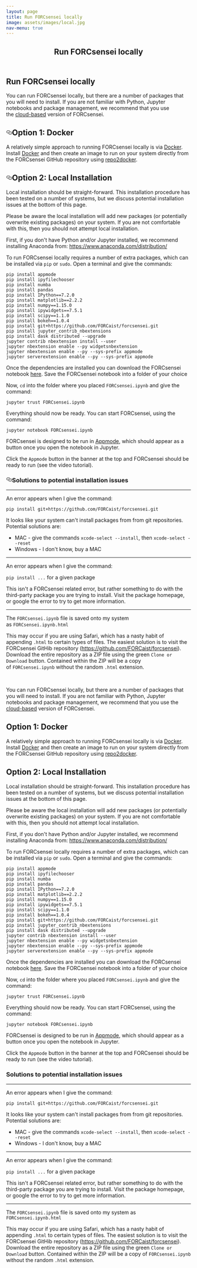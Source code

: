 ```yaml
---
layout: page
title: Run FORCsensei locally
image: assets/images/local.jpg
nav-menu: true
---
```


<!-- Main -->
<div id="main" class="alt">

<!-- One -->
<section id="one">
	<div class="inner">
		<header class="major">
			<h1>Run FORCsensei locally</h1>
		</header>

<!-- Content -->
<p><h1>Run FORCsensei locally</h1><p>You can run FORCsensei locally, but there are a number of packages that you will need to install. If you are not familiar with Python, Jupyter notebooks and package management, we recommend that you use the&nbsp;<a href="https://forcaist.github.io/FORCaist.github.io/amybinder.html" rel="nofollow">cloud-based</a>&nbsp;version of FORCsensei.</p><h2><a id="user-content-option-1-docker" aria-hidden="true" href="https://github.com/FORCaist/FORCaist.github.io/blob/master/brunlocal.md#option-1-docker"><svg viewBox="0 0 16 16" version="1.1" width="16" height="16" aria-hidden="true"><path fill-rule="evenodd" d="M4 9h1v1H4c-1.5 0-3-1.69-3-3.5S2.55 3 4 3h4c1.45 0 3 1.69 3 3.5 0 1.41-.91 2.72-2 3.25V8.59c.58-.45 1-1.27 1-2.09C10 5.22 8.98 4 8 4H4c-.98 0-2 1.22-2 2.5S3 9 4 9zm9-3h-1v1h1c1 0 2 1.22 2 2.5S13.98 12 13 12H9c-.98 0-2-1.22-2-2.5 0-.83.42-1.64 1-2.09V6.25c-1.09.53-2 1.84-2 3.25C6 11.31 7.55 13 9 13h4c1.45 0 3-1.69 3-3.5S14.5 6 13 6z"></path></svg></a>Option 1: Docker</h2><p>A relatively simple approach to running FORCsensei locally is via&nbsp;<a href="https://www.docker.com/" rel="nofollow">Docker</a>. Install&nbsp;<a href="https://www.docker.com/" rel="nofollow">Docker</a>&nbsp;and then create an image to run on your system directly from the FORCsensei GitHub repository using&nbsp;<a href="https://github.com/jupyter/repo2docker">repo2docker</a>.</p><h2><a id="user-content-option-2-local-installation" aria-hidden="true" href="https://github.com/FORCaist/FORCaist.github.io/blob/master/brunlocal.md#option-2-local-installation"><svg viewBox="0 0 16 16" version="1.1" width="16" height="16" aria-hidden="true"><path fill-rule="evenodd" d="M4 9h1v1H4c-1.5 0-3-1.69-3-3.5S2.55 3 4 3h4c1.45 0 3 1.69 3 3.5 0 1.41-.91 2.72-2 3.25V8.59c.58-.45 1-1.27 1-2.09C10 5.22 8.98 4 8 4H4c-.98 0-2 1.22-2 2.5S3 9 4 9zm9-3h-1v1h1c1 0 2 1.22 2 2.5S13.98 12 13 12H9c-.98 0-2-1.22-2-2.5 0-.83.42-1.64 1-2.09V6.25c-1.09.53-2 1.84-2 3.25C6 11.31 7.55 13 9 13h4c1.45 0 3-1.69 3-3.5S14.5 6 13 6z"></path></svg></a>Option 2: Local Installation</h2><p>Local installation should be straight-forward. This installation procedure has been tested on a number of systems, but we discuss potential installation issues at the bottom of this page.</p><p>Please be aware the local installation will add new packages (or potentially overwrite existing packages) on your system. If you are not comfortable with this, then you should not attempt local installation.</p><p>First, if you don't have Python and/or Jupyter installed, we recommend installing Anaconda from:&nbsp;<a href="https://www.anaconda.com/distribution/" rel="nofollow">https://www.anaconda.com/distribution/</a></p><p>To run FORCsensei locally requires a number of extra packages, which can be installed via&nbsp;<code>pip</code>&nbsp;or&nbsp;<code>sudo</code>. Open a terminal and give the commands:</p><pre><code>pip install appmode
pip install ipyfilechooser
pip install numba
pip install pandas
pip install IPython==7.2.0
pip install matplotlib==2.2.2
pip install numpy==1.15.0
pip install ipywidgets==7.5.1
pip install scipy==1.1.0
pip install bokeh==1.0.4
pip install git+https://github.com/FORCaist/forcsensei.git
pip install jupyter_contrib_nbextensions
pip install dask distributed --upgrade
jupyter contrib nbextension install --user
jupyter nbextension enable --py widgetsnbextension
jupyter nbextension enable --py --sys-prefix appmode
jupyter serverextension enable --py --sys-prefix appmode
</code></pre><p>Once the dependencies are installed you can download the FORCsensei notebook&nbsp;<a href="https://github.com/FORCaist/forcsensei/blob/master/FORCsensei.ipynb">here</a>. Save the FORCsensei notebook into a folder of your choice</p><p>Now,&nbsp;<code>cd</code>&nbsp;into the folder where you placed&nbsp;<code>FORCsensei.ipynb</code>&nbsp;and give the command:</p><pre><code>jupyter trust FORCsensei.ipynb
</code></pre><p>Everything should now be ready. You can start FORCsensei, using the command:</p><pre><code>jupyter notebook FORCsensei.ipynb
</code></pre><p>FORCsensei is designed to be run in&nbsp;<a href="https://github.com/oschuett/appmode">Appmode</a>, which should appear as a button once you open the notebook in Jupyter.</p><p>Click the&nbsp;<code>Appmode</code>&nbsp;button in the banner at the top and FORCsensei should be ready to run (see the video tutorial).</p><h3><a id="user-content-solutions-to-potential-installation-issues" aria-hidden="true" href="https://github.com/FORCaist/FORCaist.github.io/blob/master/brunlocal.md#solutions-to-potential-installation-issues"><svg viewBox="0 0 16 16" version="1.1" width="16" height="16" aria-hidden="true"><path fill-rule="evenodd" d="M4 9h1v1H4c-1.5 0-3-1.69-3-3.5S2.55 3 4 3h4c1.45 0 3 1.69 3 3.5 0 1.41-.91 2.72-2 3.25V8.59c.58-.45 1-1.27 1-2.09C10 5.22 8.98 4 8 4H4c-.98 0-2 1.22-2 2.5S3 9 4 9zm9-3h-1v1h1c1 0 2 1.22 2 2.5S13.98 12 13 12H9c-.98 0-2-1.22-2-2.5 0-.83.42-1.64 1-2.09V6.25c-1.09.53-2 1.84-2 3.25C6 11.31 7.55 13 9 13h4c1.45 0 3-1.69 3-3.5S14.5 6 13 6z"></path></svg></a>Solutions to potential installation issues</h3><hr size="6"><p>An error appears when I give the command:</p><p><code>pip install git+https://github.com/FORCaist/forcsensei.git</code></p><p>It looks like your system can't install packages from from git repositories. Potential solutions are:</p><ul><li>MAC - give the commands&nbsp;<code>xcode-select --install</code>, then&nbsp;<code>xcode-select --reset</code></li><li>Windows - I don't know, buy a MAC</li></ul><hr size="6"><p>An error appears when I give the command:</p><p><code>pip install ...</code>&nbsp;for a given package</p><p>This isn't a FORCsensei related error, but rather something to do with the third-party package you are trying to install. Visit the package homepage, or google the error to try to get more information.</p><hr size="6"><p>The&nbsp;<code>FORCsensei.ipynb</code>&nbsp;file is saved onto my system as&nbsp;<code>FORCsensei.ipynb.html</code></p><p>This may occur if you are using Safari, which has a nasty habit of appending&nbsp;<code>.html</code>&nbsp;to certain types of files. The easiest solution is to visit the FORCsensei GitHib repository (<a href="https://github.com/FORCaist/forcsensei">https://github.com/FORCaist/forcsensei</a>). Download the entire repository as a ZIP file using the green&nbsp;<code>Clone or Download</code>&nbsp;button. Contained within the ZIP will be a copy of&nbsp;<code>FORCsensei.ipynb</code>&nbsp;without the random&nbsp;<code>.html</code>&nbsp;extension.</p><br></p>

<p> You can run FORCsensei locally, but there are a number of packages that you will need to install. If you are not familiar with Python, Jupyter notebooks and package management, we recommend that you use the <a href="https://forcaist.github.io/FORCaist.github.io/amybinder.html" target="_blank">cloud-based</a>
 version of FORCsensei.</p>

<h2>Option 1: Docker</h2>
<p>A relatively simple approach to running FORCsensei locally is via <a href="https://www.docker.com/" target="_blank">Docker</a>. Install <a href="https://www.docker.com/" target="_blank">Docker</a> and then create an image to run on your system directly from the FORCsensei GitHub repository using <a href="https://github.com/jupyter/repo2docker" target="_blank">repo2docker</a>.</p> 

<h2>Option 2: Local Installation</h2>

Local installation should be straight-forward. This installation procedure has been tested on a number of systems, but we discuss potential installation issues at the bottom of this page.

  
Please be aware the local installation will add new packages (or potentially overwrite existing packages) on your system. If you are not comfortable with this, then you should not attempt local installation.
   
First, if you don't have Python and/or Jupyter installed, we recommend installing Anaconda from: https://www.anaconda.com/distribution/
   
To run FORCsensei locally requires a number of extra packages, which can be installed via ```pip``` or ```sudo```. Open a terminal and give the commands:

```
pip install appmode
pip install ipyfilechooser
pip install numba
pip install pandas
pip install IPython==7.2.0
pip install matplotlib==2.2.2
pip install numpy==1.15.0
pip install ipywidgets==7.5.1
pip install scipy==1.1.0
pip install bokeh==1.0.4
pip install git+https://github.com/FORCaist/forcsensei.git
pip install jupyter_contrib_nbextensions
pip install dask distributed --upgrade
jupyter contrib nbextension install --user
jupyter nbextension enable --py widgetsnbextension
jupyter nbextension enable --py --sys-prefix appmode
jupyter serverextension enable --py --sys-prefix appmode
```
<p>Once the dependencies are installed you can download the FORCsensei notebook <a href="https://github.com/FORCaist/forcsensei/blob/master/FORCsensei.ipynb" target="_blank">here</a>. Save the FORCsensei notebook into a folder of your choice</p> 

Now, ```cd``` into the folder where you placed ```FORCsensei.ipynb``` and give the command:
```
jupyter trust FORCsensei.ipynb
```

Everything should now be ready. You can start FORCsensei, using the command:
```
jupyter notebook FORCsensei.ipynb
```

<p> FORCsensei is designed to be run in <a href="https://github.com/oschuett/appmode" target="_blank">Appmode</a>, which should appear as a button once you open the notebook in Jupyter.</p> 

Click the ```Appmode``` button in the banner at the top and FORCsensei should be ready to run (see the video tutorial).

<h3>Solutions to potential installation issues</h3>
<HR SIZE="6">

An error appears when I give the command:

```pip install git+https://github.com/FORCaist/forcsensei.git```

It looks like your system can't install packages from from git repositories. Potential solutions are:

* MAC - give the commands ```xcode-select --install```, then ```xcode-select --reset```
* Windows - I don't know, buy a MAC

<HR SIZE="6">

An error appears when I give the command:

```pip install ...``` for a given package

This isn't a FORCsensei related error, but rather something to do with the third-party package you are trying to install. Visit the package homepage, or google the error to try to get more information.

<HR SIZE="6">

The ```FORCsensei.ipynb``` file is saved onto my system as ```FORCsensei.ipynb.html```

This may occur if you are using Safari, which has a nasty habit of appending ```.html``` to certain types of files. The easiest solution is to visit the FORCsensei GitHib repository (https://github.com/FORCaist/forcsensei). Download the entire repository as a ZIP file using the green ```Clone or Download``` button. Contained within the ZIP will be a copy of ```FORCsensei.ipynb``` without the random ```.html``` extension. 
